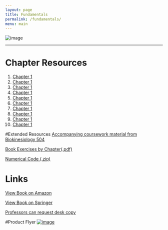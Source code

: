 ```yaml
---
layout: page
title: Fundamentals 
permalink: /fundamentals/
menu: main
---
```

![image](https://cloud.githubusercontent.com/assets/4623063/12007743/85617314-abc7-11e5-9fbc-324daf52acbe.png)
______________________________
# Chapter Resources

1. [Chapter 1](http://usc-bbdl.github.io/book_chapters/ch1.html)
2. [Chapter 1](http://usc-bbdl.github.io/book_chapters/ch2.html)
3. [Chapter 1](http://usc-bbdl.github.io/book_chapters/ch3.html)
4. [Chapter 1](http://usc-bbdl.github.io/book_chapters/ch4.html)
5. [Chapter 1](http://usc-bbdl.github.io/book_chapters/ch5.html)
6. [Chapter 1](http://usc-bbdl.github.io/book_chapters/ch6.html)
7. [Chapter 1](http://usc-bbdl.github.io/book_chapters/ch7.html)
8. [Chapter 1](http://usc-bbdl.github.io/book_chapters/ch8.html)
9. [Chapter 1](http://usc-bbdl.github.io/book_chapters/ch9.html)
10. [Chapter 1](http://usc-bbdl.github.io/book_chapters/ch10.html)



#Extended Resources
[Accompanying coursework material from Biokinesiology 504](http://bbdl.usc.edu/BMEBKN504.php)

[Book Exercises by Chapter(.pdf)](https://github.com/usc-bbdl/usc-bbdl.github.io/files/72510/Exercises_V1_0.pdf)

[Numerical Code (.zip)](https://github.com/usc-bbdl/usc-bbdl.github.io/files/72511/Numerical_Code_V1_0.zip)

# Links
[View Book on Amazon](http://www.amazon.com/Fundamentals-Neuromechanics-Biosystems-Biorobotics-Valero-Cuevas/dp/1447167465/ref=sr_1_1?ie=UTF8&qid=1451158117&sr=8-1&keywords=valero-cuevas)

[View Book on Springer](http://www.springer.com/us/book/9781447167464)

[Professors can request desk copy](http://www.springer.com/services+for+this+book?SGWID=0-1772415-3261-0-9781447167464)

#Product Flyer
[![image](https://cloud.githubusercontent.com/assets/4623063/12007732/ca36c65c-abc6-11e5-88f2-2c4f559af692.png)](http://www.springer.com/cda/content/document/productFlyer/productFlyer_978-1-4471-6746-4.pdf?SGWID=0-0-1297-177589478-0)
